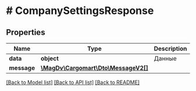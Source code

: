 # # CompanySettingsResponse

## Properties

Name | Type | Description | Notes
------------ | ------------- | ------------- | -------------
**data** | **object** | Данные |
**message** | [**\MagDv\Cargomart\Dto\MessageV2[]**](MessageV2.md) |  | [optional]

[[Back to Model list]](../../README.md#models) [[Back to API list]](../../README.md#endpoints) [[Back to README]](../../README.md)

